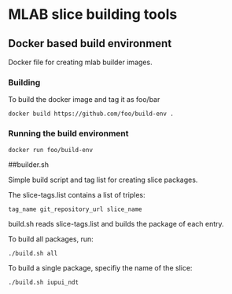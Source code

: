 # MLAB slice building tools

## Docker based build environment
Docker file for creating mlab builder images.

### Building
To build the docker image and tag it as foo/bar

    docker build https://github.com/foo/build-env .

### Running the build environment

    docker run foo/build-env


##builder.sh

Simple build script and tag list for creating slice packages.

The slice-tags.list contains a list of triples: 

    tag_name git_repository_url slice_name

build.sh reads slice-tags.list and builds the package of each entry.

To build all packages, run:

    ./build.sh all

To build a single package, specifiy the name of the slice:

    ./build.sh iupui_ndt

